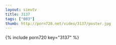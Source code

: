 ```yaml
--- 
layout: sieutv
title: 3137
tags: ["003"]
thumb: http://porn720.net/video/3137/poster.jpg
---
```

{% include porn720 key="3137" %} 
